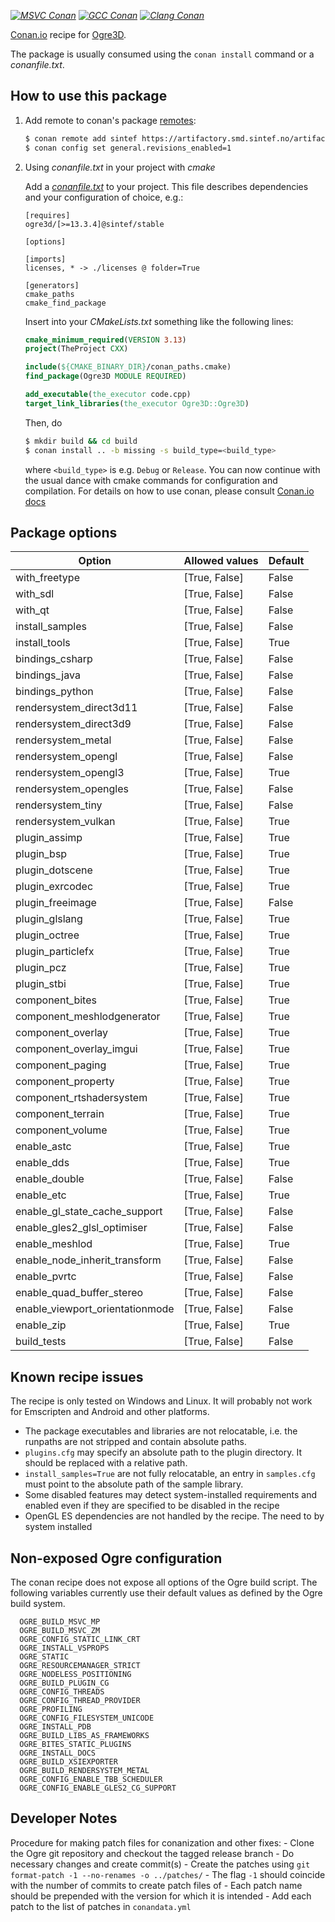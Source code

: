 [_![MSVC Conan](https://github.com/sintef-ocean/conan-ogre3d/workflows/MSVC%20Conan/badge.svg)_](https://github.com/sintef-ocean/conan-ogre3d/actions?query=workflow%3A%22MSVC+Conan%22)
[_![GCC Conan](https://github.com/sintef-ocean/conan-ogre3d/workflows/GCC%20Conan/badge.svg)_](https://github.com/sintef-ocean/conan-ogre3d/actions?query=workflow%3A%22GCC+Conan%22)
[_![Clang Conan](https://github.com/sintef-ocean/conan-ogre3d/workflows/Clang%20Conan/badge.svg)_](https://github.com/sintef-ocean/conan-ogre3d/actions?query=workflow%3A%22Clang+Conan%22)

[Conan.io](https://conan.io) recipe for [Ogre3D](https://www.ogre3d.org).

The package is usually consumed using the `conan install` command or a *conanfile.txt*.

## How to use this package

1. Add remote to conan's package [remotes](https://docs.conan.io/en/latest/reference/commands/misc/remote.html?highlight=remotes):

   ```bash
   $ conan remote add sintef https://artifactory.smd.sintef.no/artifactory/api/conan/conan-local # only for freeimage [discouraged]
   $ conan config set general.revisions_enabled=1
   ```

2. Using *conanfile.txt* in your project with *cmake*

   Add a [*conanfile.txt*](http://docs.conan.io/en/latest/reference/conanfile_txt.html) to your project. This file describes dependencies and your configuration of choice, e.g.:

   ```
   [requires]
   ogre3d/[>=13.3.4]@sintef/stable

   [options]

   [imports]
   licenses, * -> ./licenses @ folder=True

   [generators]
   cmake_paths
   cmake_find_package
   ```
   Insert into your *CMakeLists.txt* something like the following lines:
   ```cmake
   cmake_minimum_required(VERSION 3.13)
   project(TheProject CXX)

   include(${CMAKE_BINARY_DIR}/conan_paths.cmake)
   find_package(Ogre3D MODULE REQUIRED)

   add_executable(the_executor code.cpp)
   target_link_libraries(the_executor Ogre3D::Ogre3D)
   ```
   Then, do
   ```bash
   $ mkdir build && cd build
   $ conan install .. -b missing -s build_type=<build_type>
   ```
   where `<build_type>` is e.g. `Debug` or `Release`.
   You can now continue with the usual dance with cmake commands for configuration and
   compilation. For details on how to use conan, please consult [Conan.io docs](http://docs.conan.io/en/latest/)

## Package options

| Option                          | Allowed values     | Default |
| ---                             | ---                | ---    |
| with_freetype                   | [True, False]      | False  |
| with_sdl                        | [True, False]      | False  |
| with_qt                         | [True, False]      | False  |
| install_samples                 | [True, False]      | False  |
| install_tools                   | [True, False]      | True   |
| bindings_csharp                 | [True, False]      | False  |
| bindings_java                   | [True, False]      | False  |
| bindings_python                 | [True, False]      | False  |
| rendersystem_direct3d11         | [True, False]      | False  |
| rendersystem_direct3d9          | [True, False]      | False  |
| rendersystem_metal              | [True, False]      | False  |
| rendersystem_opengl             | [True, False]      | False  |
| rendersystem_opengl3            | [True, False]      | True   |
| rendersystem_opengles           | [True, False]      | False  |
| rendersystem_tiny               | [True, False]      | False  |
| rendersystem_vulkan             | [True, False]      | True   |
| plugin_assimp                   | [True, False]      | True   |
| plugin_bsp                      | [True, False]      | True   |
| plugin_dotscene                 | [True, False]      | True   |
| plugin_exrcodec                 | [True, False]      | True   |
| plugin_freeimage                | [True, False]      | False  |
| plugin_glslang                  | [True, False]      | True   |
| plugin_octree                   | [True, False]      | True   |
| plugin_particlefx               | [True, False]      | True   |
| plugin_pcz                      | [True, False]      | True   |
| plugin_stbi                     | [True, False]      | True   |
| component_bites                 | [True, False]      | True   |
| component_meshlodgenerator      | [True, False]      | True   |
| component_overlay               | [True, False]      | True   |
| component_overlay_imgui         | [True, False]      | True   |
| component_paging                | [True, False]      | True   |
| component_property              | [True, False]      | True   |
| component_rtshadersystem        | [True, False]      | True   |
| component_terrain               | [True, False]      | True   |
| component_volume                | [True, False]      | True   |
| enable_astc                     | [True, False]      | True   |
| enable_dds                      | [True, False]      | True   |
| enable_double                   | [True, False]      | False  |
| enable_etc                      | [True, False]      | True   |
| enable_gl_state_cache_support   | [True, False]      | False  |
| enable_gles2_glsl_optimiser     | [True, False]      | False  |
| enable_meshlod                  | [True, False]      | True   |
| enable_node_inherit_transform   | [True, False]      | False  |
| enable_pvrtc                    | [True, False]      | False  |
| enable_quad_buffer_stereo       | [True, False]      | False  |
| enable_viewport_orientationmode | [True, False]      | False  |
| enable_zip                      | [True, False]      | True   |
| build_tests                     | [True, False]      | False  |


## Known recipe issues

  The recipe is only tested on Windows and Linux. It will probably not work for Emscripten
  and Android and other platforms.
  - The package executables and libraries are not relocatable, i.e. the runpaths are not stripped and contain absolute paths.
  - `plugins.cfg` may specify an absolute path to the plugin directory. It should be replaced with a relative path.
  - `install_samples=True` are not fully relocatable, an entry in `samples.cfg` must point to the absolute path of the sample library.
  - Some disabled features may detect system-installed requirements and enabled even if they are specified to be disabled in the recipe
  - OpenGL ES dependencies are not handled by the recipe. The need to by system installed

## Non-exposed Ogre configuration

  The conan recipe does not expose all options of the Ogre build script. The following
  variables currently use their default values as defined by the Ogre build system.
  ```
    OGRE_BUILD_MSVC_MP
    OGRE_BUILD_MSVC_ZM
    OGRE_CONFIG_STATIC_LINK_CRT
    OGRE_INSTALL_VSPROPS
    OGRE_STATIC
    OGRE_RESOURCEMANAGER_STRICT
    OGRE_NODELESS_POSITIONING
    OGRE_BUILD_PLUGIN_CG
    OGRE_CONFIG_THREADS
    OGRE_CONFIG_THREAD_PROVIDER
    OGRE_PROFILING
    OGRE_CONFIG_FILESYSTEM_UNICODE
    OGRE_INSTALL_PDB
    OGRE_BUILD_LIBS_AS_FRAMEWORKS
    OGRE_BITES_STATIC_PLUGINS
    OGRE_INSTALL_DOCS
    OGRE_BUILD_XSIEXPORTER
    OGRE_BUILD_RENDERSYSTEM_METAL
    OGRE_CONFIG_ENABLE_TBB_SCHEDULER
    OGRE_CONFIG_ENABLE_GLES2_CG_SUPPORT
  ```

## Developer Notes

  Procedure for making patch files for conanization and other fixes:
    - Clone the Ogre git repository and checkout the tagged release branch
    - Do necessary changes and create commit(s)
    - Create the patches using `git format-patch -1 --no-renames -o ../patches/`
    - The flag `-1` should coincide with the number of commits to create patch files of
    - Each patch name should be prepended with the version for which it is intended
    - Add each patch to the list of patches in `conandata.yml`
